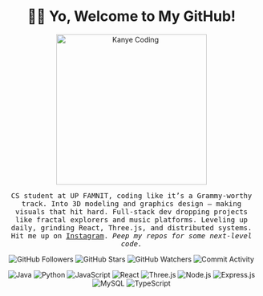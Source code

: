 <h1 align="center">👋🏼 Yo, Welcome to My GitHub!</h1> <p align="center"> <img src="https://preview.redd.it/qwn3slk3bw991.gif?width=640&crop=smart&auto=webp&s=fb85e92b6d25dcae5868857701d4a653b4f0835d" alt="Kanye Coding" width="300"> </p> <p align="center"> <samp> CS student at UP FAMNIT, coding like it’s a Grammy-worthy track. Into 3D modeling and graphics design — making visuals that hit hard. Full-stack dev dropping projects like fractal explorers and music platforms. Leveling up daily, grinding React, Three.js, and distributed systems. Hit me up on <a href="https://www.instagram.com/valentino.ivanovski/" target="_blank">Instagram</a>. <i>Peep my repos for some next-level code.</i> </samp> </p> <p align="center"> <img src="https://img.shields.io/github/followers/YOUR_GITHUB_USERNAME?label=Followers&style=social" alt="GitHub Followers"> <img src="https://img.shields.io/github/stars/YOUR_GITHUB_USERNAME?label=Stars&style=social" alt="GitHub Stars"> <img src="https://img.shields.io/github/watchers/YOUR_GITHUB_USERNAME/YOUR_GITHUB_USERNAME?label=Watchers&style=social" alt="GitHub Watchers"> <img src="https://img.shields.io/github/commit-activity/m/YOUR_GITHUB_USERNAME/YOUR_MAIN_REPO?label=Commits" alt="Commit Activity"> </p> <p align="center"> <img src="https://img.shields.io/badge/Java-007396?style=flat&logo=java&logoColor=white" alt="Java"> <img src="https://img.shields.io/badge/Python-3776AB?style=flat&logo=python&logoColor=white" alt="Python"> <img src="https://img.shields.io/badge/JavaScript-F7DF1E?style=flat&logo=javascript&logoColor=black" alt="JavaScript"> <img src="https://img.shields.io/badge/React-61DAFB?style=flat&logo=react&logoColor=black" alt="React"> <img src="https://img.shields.io/badge/Three.js-000000?style=flat&logo=three.js&logoColor=white" alt="Three.js"> <img src="https://img.shields.io/badge/Node.js-339933?style=flat&logo=node.js&logoColor=white" alt="Node.js"> <img src="https://img.shields.io/badge/Express.js-000000?style=flat&logo=express&logoColor=white" alt="Express.js"> <img src="https://img.shields.io/badge/MySQL-4479A1?style=flat&logo=mysql&logoColor=white" alt="MySQL"> <img src="https://img.shields.io/badge/TypeScript-3178C6?style=flat&logo=typescript&logoColor=white" alt="TypeScript"> </p>
